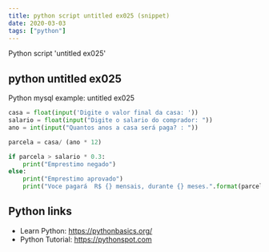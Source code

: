 ```yaml
---
title: python script untitled ex025 (snippet)
date: 2020-03-03
tags: ["python"]
---
```

Python script 'untitled ex025'


## python untitled ex025

Python mysql example: untitled ex025

```python
casa = float(input('Digite o valor final da casa: '))
salario = float(input("Digite o salario do comprador: "))
ano = int(input("Quantos anos a casa será paga? : "))

parcela = casa/ (ano * 12)

if parcela > salario * 0.3:
    print("Emprestimo negado")
else:
    print("Emprestimo aprovado")
    print("Voce pagará  R$ {} mensais, durante {} meses.".format(parcela,ano*12))


```

## Python links

- Learn Python: https://pythonbasics.org/
- Python Tutorial: https://pythonspot.com

